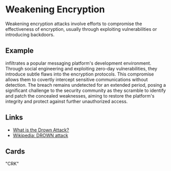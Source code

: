 # Weakening Encryption
Weakening encryption attacks involve efforts to compromise the effectiveness of encryption, usually through exploiting vulnerabilities or introducing backdoors.

## Example
infiltrates a popular messaging platform's development environment. Through social engineering and exploiting zero-day vulnerabilities, they introduce subtle flaws into the encryption protocols. This compromise allows them to covertly intercept sensitive communications without detection. The breach remains undetected for an extended period, posing a significant challenge to the security community as they scramble to identify and patch the concealed weaknesses, aiming to restore the platform's integrity and protect against further unauthorized access.

## Links
- [What is the Drown Attack?](https://www.globalscape.com/blog/what-drown-attack)
- [Wikipedia: DROWN attack](https://en.wikipedia.org/wiki/DROWN_attack)


## Cards
"CRK"